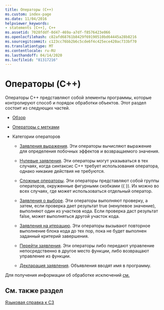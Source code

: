 ```yaml
---
title: Операторы (C++)
ms.custom: index-page
ms.date: 11/04/2016
helpviewer_keywords:
- statements [C++], C++
ms.assetid: 7028fddf-0d47-469a-a7df-f8576423e066
ms.openlocfilehash: c82afd68761b8429f69190510bd64445a28b8216
ms.sourcegitcommit: c123cc76bb2b6c5cde6f4c425ece420ac733bf70
ms.translationtype: MT
ms.contentlocale: ru-RU
ms.lasthandoff: 04/14/2020
ms.locfileid: "81317216"
---
```

# <a name="statements-c"></a>Операторы (C++)

Операторы C++ представляют собой элементы программы, которые контролируют способ и порядок обработки объектов. Этот раздел состоит из следующих частей.

- [Обзор](../cpp/overview-of-cpp-statements.md)

- [Операторы с метками](../cpp/labeled-statements.md)

- Категории операторов

  - [Заявления выражения](../cpp/expression-statement.md). Эти операторы вычисляют выражение для определения побочных эффектов и возвращаемого значения.

  - [Нулевые заявления](../cpp/null-statement.md). Эти операторы могут указываться в тех случаях, когда синтаксис C++ требует использования оператора, однако никакие действия не требуются.

  - [Сложные операторы](../cpp/compound-statements-blocks.md). Эти операторы представляют собой группы операторов, окруженные фигурными скобками ({ }). Их можно во всех случаях, где может использоваться отдельный оператор.

  - [Заявления о выборе](../cpp/selection-statements-cpp.md). Эти операторы выполняют проверку, а затем, если проверка дает результат true (ненулевое значение), выполняют один из участков кода. Если проверка даст результат false, может выполняться другой участок кода.

  - [Заявления на итерацию](../cpp/iteration-statements-cpp.md). Эти операторы вызывают повторное выполнение блока кода до тех пор, пока не будет выполнен заданный критерий завершения.

  - [Перейти заявления](../cpp/jump-statements-cpp.md). Эти операторы либо передают управление непосредственно в другое место функции, либо возвращают управление из функции.

  - [Декларация заявления](declarations-and-definitions-cpp.md). Объявления вводят имя в программу.

Для получения информации об обработке исключений [см.](../cpp/exception-handling-in-visual-cpp.md)

## <a name="see-also"></a>См. также раздел

[Языковая справка к СЗ](../cpp/cpp-language-reference.md)

